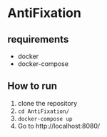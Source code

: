 # AntiFixation

## requirements
- docker
- docker-compose

## How to run
1. clone the repository
2. ```cd AntiFixation/ ```
3. ```docker-compose up ```
4. Go to http://localhost:8080/ 
